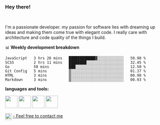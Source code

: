 ### Hey there!
<br />

I'm a passionate developer. my passion for software lies with dreaming up ideas and making them come true with elegant code. I really care with architecture and code quality of the things I build.

📊 **Weekly development breakdown**
<!--START_SECTION:waka-->

```text
JavaScript   3 hrs 26 mins   ████████████▓░░░░░░░░░░░░   50.90 %
SCSS         2 hrs 11 mins   ████████░░░░░░░░░░░░░░░░░   32.45 %
Go           50 mins         ███░░░░░░░░░░░░░░░░░░░░░░   12.50 %
Git Config   5 mins          ▒░░░░░░░░░░░░░░░░░░░░░░░░   01.37 %
HTML         3 mins          ▒░░░░░░░░░░░░░░░░░░░░░░░░   00.98 %
Markdown     3 mins          ▒░░░░░░░░░░░░░░░░░░░░░░░░   00.93 %
```

<!--END_SECTION:waka-->

**languages and tools:**  

<code><img height="40" src="https://user-images.githubusercontent.com/75685022/186163773-96a452e4-b570-4e5f-84e2-c591c8b0adbe.png"></code>
<code><img height="40" src="https://user-images.githubusercontent.com/75685022/186164103-840f0d6d-4d10-430f-a751-73d2ec733a00.png"></code>
<code><img height="40" src="https://user-images.githubusercontent.com/75685022/186164520-e5344565-1c74-492f-8882-a2d1ecf1eeca.png"></code>
<code><img height="40" src="https://user-images.githubusercontent.com/75685022/186165154-ec173cdb-c181-49c0-8cc8-39a3765c2faf.png"></code>



</a>
<a href="https://www.linkedin.com/in/maria-roberta-487984209/?locale=en_US">
   - Feel free to contact me
  <img align="left" alt="Maria's LinkedIN" width="22px" src="https://raw.githubusercontent.com/peterthehan/peterthehan/master/assets/linkedin.svg" />
</a>
